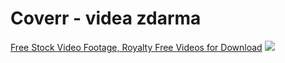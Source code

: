 # Coverr - videa zdarma
[Free Stock Video Footage, Royalty Free Videos for Download](https://coverr.co)
![](Pasted%20image%2020220802112006.png)